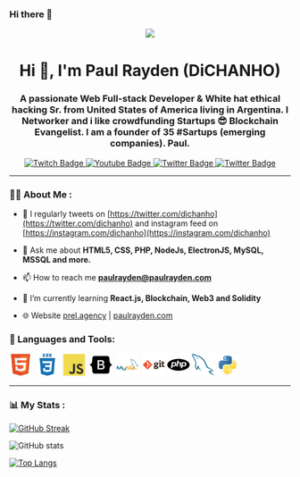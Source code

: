### Hi there 👋

<!--
**PaulRayden/PaulRayden** is a ✨ _special_ ✨ repository because its `README.md` (this file) appears on your GitHub profile.

Here are some ideas to get you started:

- 🔭 I’m currently working on ...
- 🌱 I’m currently learning ...
- 👯 I’m looking to collaborate on ...
- 🤔 I’m looking for help with ...
- 💬 Ask me about ...
- 📫 How to reach me: ...
- 😄 Pronouns: ...
- ⚡ Fun fact: ...
-->

<div id="header" align="center">
    <img src="https://media.giphy.com/media/vLpclx5lofmqnEswm0/giphy.gif" width="200" />
    <h1 align="center">Hi 👋, I'm Paul Rayden (DiCHANHO)</h1>
    <h3 align="center">A passionate Web Full-stack Developer & White hat ethical hacking Sr. from United States of America living in Argentina. I Networker and i like crowdfunding Startups 😎 Blockchain Evangelist.
        I am a founder of 35 #Sartups (emerging companies).
        Paul.</h3>
</div>


<div id="badges" align="center">
    <a href="http://twitch.com/dichanho" target="_blank">
        <img src="https://img.shields.io/twitch/status/dichanho?color=purple&logo=twitch&style=for-the-badge"
            alt="Twitch Badge" />
    </a>
    <a href="https://www.youtube.com/@PaulRayden" target="_blank">
        <img src="https://img.shields.io/youtube/channel/subscribers/UC4hHrYhWMy-iN29_3bJ7zfA?label=suscriptores&logo=youtube&style=for-the-badge"
            alt="Youtube Badge" />
    </a>
    <a href="https://twitter.com/PaulRayden" target="_blank">
        <img src="https://img.shields.io/twitter/follow/PaulRayden?color=blue&label=PaulRayden&logo=twitter&style=for-the-badge"
            alt="Twitter Badge" />
    </a>
    <a href="https://twitter.com/DiCHANHO" target="_blank">
        <img src="https://img.shields.io/twitter/follow/dichanho?color=blue&label=dichanho&logo=twitter&style=for-the-badge"
            alt="Twitter Badge" />
    </a>
</div>

---

### 👨‍💻 About Me :

- 📝 I regularly tweets on [https://twitter.com/dichanho](https://twitter.com/dichanho) and instagram feed on [https://instagram.com/dichanho](https://instagram.com/dichanho)

- 💬 Ask me about **HTML5, CSS, PHP, NodeJs, ElectronJS, MySQL, MSSQL and more.**

- 📫 How to reach me **paulrayden@paulrayden.com**

- 🌱 I’m currently learning **React.js, Blockchain, Web3 and Solidity**

- 🌐 Website [prel.agency](prel.agency) | [paulrayden.com](paulrayden.com)


<div align="left">
    <h3>🔨 Languages and Tools:</h3>
    <div>
        <img src="https://github.com/devicons/devicon/blob/master/icons/html5/html5-original.svg" title="HTML5" alt="HTML" width="40" height="40"/>&nbsp;
        <img src="https://github.com/devicons/devicon/blob/master/icons/css3/css3-plain-wordmark.svg"  title="CSS3" alt="CSS" width="40" height="40"/>&nbsp;
        <img src="https://github.com/devicons/devicon/blob/master/icons/javascript/javascript-original.svg" title="JavaScript" alt="JavaScript" width="40" height="40"/>&nbsp;
        <img src="https://github.com/devicons/devicon/blob/master/icons/bootstrap/bootstrap-plain.svg" title="Bootstrap" alt="Bootstrap" width="40" height="40"/>&nbsp;
        <img src="https://github.com/devicons/devicon/blob/master/icons/mysql/mysql-original-wordmark.svg" title="MySQL"  alt="MySQL" width="40" height="40"/>&nbsp;
        <img src="https://github.com/devicons/devicon/blob/master/icons/git/git-original-wordmark.svg" title="Git" **alt="Git" width="40" height="40"/>
        <img src="https://github.com/devicons/devicon/blob/master/icons/php/php-plain.svg" title="Git" **alt="Git" width="40" height="40"/>
        <img src="https://github.com/devicons/devicon/blob/master/icons/mysql/mysql-plain.svg" title="Git" **alt="Git" width="40" height="40"/>
        <img src="https://github.com/devicons/devicon/blob/master/icons/python/python-original.svg" title="Git" **alt="Git" width="40" height="40"/>
      </div>
</div>

---

### 📊 My Stats :

[![GitHub Streak](http://github-readme-streak-stats.herokuapp.com?user=PaulRayden&theme=onedark)](https://git.io/streak-stats)

![GitHub stats](https://github-readme-stats.vercel.app/api?username=PaulRayden&show_icons=true&theme=radical)

[![Top Langs](https://github-readme-stats.vercel.app/api/top-langs/?username=PaulRayden&theme=tokyonight)](https://github.com/anuraghazra/github-readme-stats)
